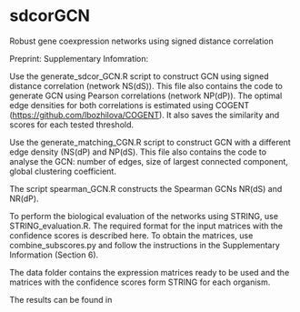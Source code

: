 # sdcorGCN
Robust gene coexpression networks using signed distance correlation

Preprint:
Supplementary Infomration:

Use the generate_sdcor_GCN.R script to construct GCN using signed distance correlation (network NS(dS)). This file also contains the code to generate GCN using Pearson correlations (network NP(dP)). The optimal edge densities for both correlations is estimated using COGENT (https://github.com/lbozhilova/COGENT). It also saves the similarity and scores for each tested threshold.

Use the generate_matching_CGN.R script to construct GCN with a different edge density (NS(dP) and NP(dS). This file also contains the code to analyse the GCN: number of edges, size of largest connected component, global clustering coefficient.

The script spearman_GCN.R constructs the Spearman GCNs NR(dS) and NR(dP).

To perform the biological evaluation of the networks using STRING, use STRING_evaluation.R. The required format for the input matrices with the confidence scores is described here. To obtain the matrices, use combine_subscores.py and follow the instructions in the Supplementary Information (Section 6).

The data folder contains the expression matrices ready to be used and the matrices with the confidence scores form STRING for each organism.

The results can be found in 
